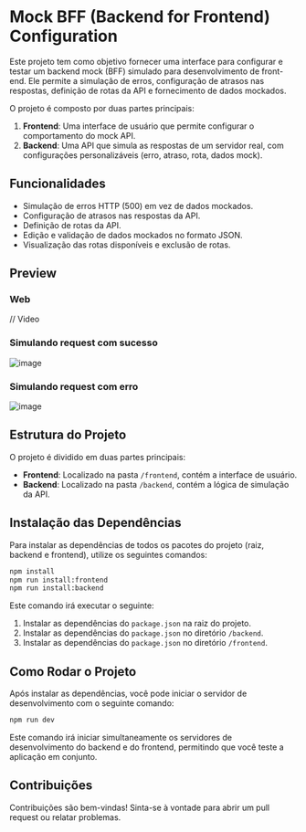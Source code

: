 # Mock BFF (Backend for Frontend) Configuration

Este projeto tem como objetivo fornecer uma interface para configurar e testar um backend mock (BFF) simulado para desenvolvimento de front-end. Ele permite a simulação de erros, configuração de atrasos nas respostas, definição de rotas da API e fornecimento de dados mockados.

O projeto é composto por duas partes principais:

1. **Frontend**: Uma interface de usuário que permite configurar o comportamento do mock API.
2. **Backend**: Uma API que simula as respostas de um servidor real, com configurações personalizáveis (erro, atraso, rota, dados mock).

## Funcionalidades

- Simulação de erros HTTP (500) em vez de dados mockados.
- Configuração de atrasos nas respostas da API.
- Definição de rotas da API.
- Edição e validação de dados mockados no formato JSON.
- Visualização das rotas disponíveis e exclusão de rotas.

## Preview

### Web

// Video

### Simulando request com sucesso

![image](https://github.com/user-attachments/assets/17c1b13a-d20f-408c-bde3-09562e7724ad)

### Simulando request com erro

![image](https://github.com/user-attachments/assets/023d42de-efc5-47bc-87b3-a3724c140191)

## Estrutura do Projeto

O projeto é dividido em duas partes principais:

- **Frontend**: Localizado na pasta `/frontend`, contém a interface de usuário.
- **Backend**: Localizado na pasta `/backend`, contém a lógica de simulação da API.

## Instalação das Dependências

Para instalar as dependências de todos os pacotes do projeto (raiz, backend e frontend), utilize os seguintes comandos:

```bash
npm install
npm run install:frontend
npm run install:backend
```

Este comando irá executar o seguinte:

1. Instalar as dependências do `package.json` na raiz do projeto.
2. Instalar as dependências do `package.json` no diretório `/backend`.
3. Instalar as dependências do `package.json` no diretório `/frontend`.

## Como Rodar o Projeto

Após instalar as dependências, você pode iniciar o servidor de desenvolvimento com o seguinte comando:

```bash
npm run dev
```

Este comando irá iniciar simultaneamente os servidores de desenvolvimento do backend e do frontend, permitindo que você teste a aplicação em conjunto.

## Contribuições

Contribuições são bem-vindas! Sinta-se à vontade para abrir um pull request ou relatar problemas.
